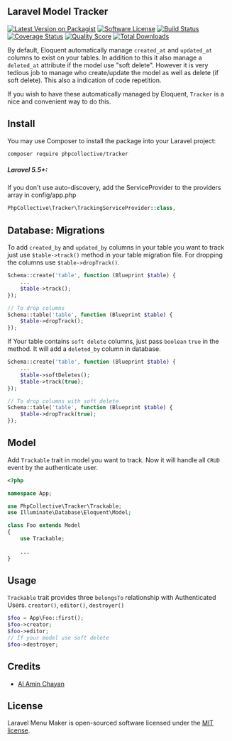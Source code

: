 ## Laravel Model Tracker
[![Latest Version on Packagist][ico-version]][link-packagist]
[![Software License][ico-license]](LICENSE.md)
[![Build Status][ico-travis]][link-travis]
[![Coverage Status][ico-scrutinizer]][link-scrutinizer]
[![Quality Score][ico-code-quality]][link-code-quality]
[![Total Downloads][ico-downloads]][link-downloads]


By default, Eloquent automatically manage `created_at` and `updated_at` columns to exist on your tables. In addition to this it also manage a `deleted_at` attribute if the model use "soft delete". However it is very tedious job to manage who create/update the model as well as delete (if soft delete). This also a indication of code repetition.


If you wish to have these automatically managed by Eloquent, `Tracker` is a nice and convenient way to do this.

## Install

You may use Composer to install the package into your Laravel project:

```bash
composer require phpcollective/tracker
```
##### Laravel 5.5+:
If you don't use auto-discovery, add the ServiceProvider to the providers array in config/app.php

```php
PhpCollective\Tracker\TrackingServiceProvider::class,
```

## Database: Migrations
To add `created_by` and `updated_by` columns in your table you want to track just use `$table->track()` method in your table migration file. For dropping the columns use `$table->dropTrack()`.
```php
Schema::create('table', function (Blueprint $table) {
    ...
    $table->track();
});

// To drop columns
Schema::table('table', function (Blueprint $table) {
    $table->dropTrack();
});
```

If Your table contains `soft delete` columns, just pass `boolean` `true` in the method. It will add a `deleted_by` column in database.

```php
Schema::create('table', function (Blueprint $table) {
    ...
    $table->softDeletes();
    $table->track(true);
});

// To drop columns with soft delete
Schema::table('table', function (Blueprint $table) {
    $table->dropTrack(true);
});
```

## Model

Add `Trackable` trait in model you want to track. Now it will handle all `CRUD` event by the authenticate user.

```php
<?php

namespace App;

use PhpCollective\Tracker\Trackable;
use Illuminate\Database\Eloquent\Model;

class Foo extends Model
{
    use Trackable;
    
    ...
}
```

## Usage
`Trackable` trait provides three `belongsTo` relationship with Authenticated Users. `creator()`, `editor()`, `destroyer()`

```php
$foo = App\Foo::first();
$foo->creator;
$foo->editor;
// If your model use soft delete
$foo->destroyer;
```

## Credits

- [Al Amin Chayan][link-author]

## License

Laravel Menu Maker is open-sourced software licensed under the [MIT license](https://opensource.org/licenses/MIT).

[ico-version]: https://img.shields.io/packagist/v/phpcollective/tracker.svg?style=flat-square
[ico-license]: https://img.shields.io/badge/license-MIT-brightgreen.svg?style=flat-square
[ico-travis]: https://img.shields.io/travis/phpcollective/tracker/master.svg?style=flat-square
[ico-scrutinizer]: https://img.shields.io/scrutinizer/coverage/g/phpcollective/tracker.svg?style=flat-square
[ico-code-quality]: https://img.shields.io/scrutinizer/g/phpcollective/tracker.svg?style=flat-square
[ico-downloads]: https://img.shields.io/packagist/dt/phpcollective/tracker.svg?style=flat-square

[link-packagist]: https://packagist.org/packages/phpcollective/tracker
[link-travis]: https://travis-ci.org/phpcollective/tracker
[link-scrutinizer]: https://scrutinizer-ci.com/g/phpcollective/tracker/code-structure
[link-code-quality]: https://scrutinizer-ci.com/g/phpcollective/tracker
[link-downloads]: https://packagist.org/packages/phpcollective/tracker
[link-author]: https://github.com/alamin-chayan
